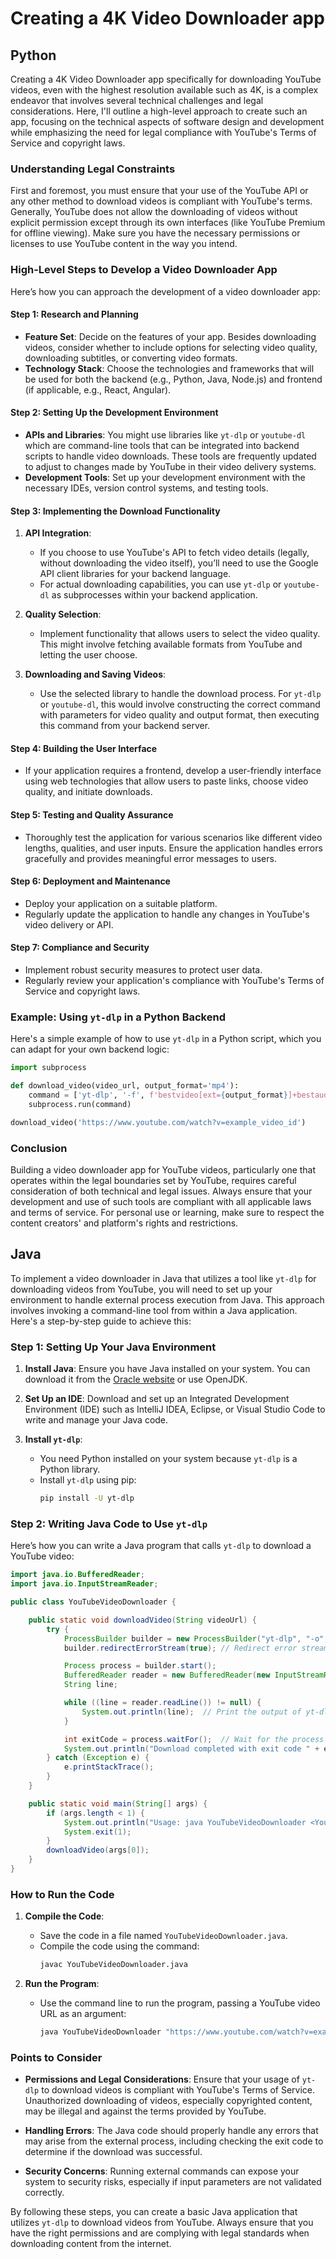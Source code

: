 # Creating a 4K Video Downloader app
## Python
Creating a 4K Video Downloader app specifically for downloading YouTube videos, even with the highest resolution available such as 4K, is a complex endeavor that involves several technical challenges and legal considerations. Here, I'll outline a high-level approach to create such an app, focusing on the technical aspects of software design and development while emphasizing the need for legal compliance with YouTube's Terms of Service and copyright laws.

### Understanding Legal Constraints

First and foremost, you must ensure that your use of the YouTube API or any other method to download videos is compliant with YouTube's terms. Generally, YouTube does not allow the downloading of videos without explicit permission except through its own interfaces (like YouTube Premium for offline viewing). Make sure you have the necessary permissions or licenses to use YouTube content in the way you intend.

### High-Level Steps to Develop a Video Downloader App

Here’s how you can approach the development of a video downloader app:

#### Step 1: Research and Planning
- **Feature Set**: Decide on the features of your app. Besides downloading videos, consider whether to include options for selecting video quality, downloading subtitles, or converting video formats.
- **Technology Stack**: Choose the technologies and frameworks that will be used for both the backend (e.g., Python, Java, Node.js) and frontend (if applicable, e.g., React, Angular).

#### Step 2: Setting Up the Development Environment
- **APIs and Libraries**: You might use libraries like `yt-dlp` or `youtube-dl` which are command-line tools that can be integrated into backend scripts to handle video downloads. These tools are frequently updated to adjust to changes made by YouTube in their video delivery systems.
- **Development Tools**: Set up your development environment with the necessary IDEs, version control systems, and testing tools.

#### Step 3: Implementing the Download Functionality
1. **API Integration**:
   - If you choose to use YouTube's API to fetch video details (legally, without downloading the video itself), you’ll need to use the Google API client libraries for your backend language.
   - For actual downloading capabilities, you can use `yt-dlp` or `youtube-dl` as subprocesses within your backend application.

2. **Quality Selection**:
   - Implement functionality that allows users to select the video quality. This might involve fetching available formats from YouTube and letting the user choose.

3. **Downloading and Saving Videos**:
   - Use the selected library to handle the download process. For `yt-dlp` or `youtube-dl`, this would involve constructing the correct command with parameters for video quality and output format, then executing this command from your backend server.

#### Step 4: Building the User Interface
- If your application requires a frontend, develop a user-friendly interface using web technologies that allow users to paste links, choose video quality, and initiate downloads.

#### Step 5: Testing and Quality Assurance
- Thoroughly test the application for various scenarios like different video lengths, qualities, and user inputs. Ensure the application handles errors gracefully and provides meaningful error messages to users.

#### Step 6: Deployment and Maintenance
- Deploy your application on a suitable platform.
- Regularly update the application to handle any changes in YouTube's video delivery or API.

#### Step 7: Compliance and Security
- Implement robust security measures to protect user data.
- Regularly review your application's compliance with YouTube's Terms of Service and copyright laws.

### Example: Using `yt-dlp` in a Python Backend

Here's a simple example of how to use `yt-dlp` in a Python script, which you can adapt for your own backend logic:

```python
import subprocess

def download_video(video_url, output_format='mp4'):
    command = ['yt-dlp', '-f', f'bestvideo[ext={output_format}]+bestaudio', '-o', '%(title)s.%(ext)s', video_url]
    subprocess.run(command)

download_video('https://www.youtube.com/watch?v=example_video_id')
```

### Conclusion

Building a video downloader app for YouTube videos, particularly one that operates within the legal boundaries set by YouTube, requires careful consideration of both technical and legal issues. Always ensure that your development and use of such tools are compliant with all applicable laws and terms of service. For personal use or learning, make sure to respect the content creators' and platform's rights and restrictions.

## Java
To implement a video downloader in Java that utilizes a tool like `yt-dlp` for downloading videos from YouTube, you will need to set up your environment to handle external process execution from Java. This approach involves invoking a command-line tool from within a Java application. Here's a step-by-step guide to achieve this:

### Step 1: Setting Up Your Java Environment

1. **Install Java**: Ensure you have Java installed on your system. You can download it from the [Oracle website](https://www.oracle.com/java/technologies/javase-jdk11-downloads.html) or use OpenJDK.
   
2. **Set Up an IDE**: Download and set up an Integrated Development Environment (IDE) such as IntelliJ IDEA, Eclipse, or Visual Studio Code to write and manage your Java code.

3. **Install `yt-dlp`**: 
   - You need Python installed on your system because `yt-dlp` is a Python library.
   - Install `yt-dlp` using pip:
     ```bash
     pip install -U yt-dlp
     ```

### Step 2: Writing Java Code to Use `yt-dlp`

Here’s how you can write a Java program that calls `yt-dlp` to download a YouTube video:

```java
import java.io.BufferedReader;
import java.io.InputStreamReader;

public class YouTubeVideoDownloader {

    public static void downloadVideo(String videoUrl) {
        try {
            ProcessBuilder builder = new ProcessBuilder("yt-dlp", "-o", "downloaded_video.%(ext)s", videoUrl);
            builder.redirectErrorStream(true); // Redirect error stream to the output stream

            Process process = builder.start();
            BufferedReader reader = new BufferedReader(new InputStreamReader(process.getInputStream()));
            String line;

            while ((line = reader.readLine()) != null) {
                System.out.println(line);  // Print the output of yt-dlp to the console
            }

            int exitCode = process.waitFor();  // Wait for the process to complete
            System.out.println("Download completed with exit code " + exitCode);
        } catch (Exception e) {
            e.printStackTrace();
        }
    }

    public static void main(String[] args) {
        if (args.length < 1) {
            System.out.println("Usage: java YouTubeVideoDownloader <YouTube-URL>");
            System.exit(1);
        }
        downloadVideo(args[0]);
    }
}
```

### How to Run the Code

1. **Compile the Code**:
   - Save the code in a file named `YouTubeVideoDownloader.java`.
   - Compile the code using the command:
     ```bash
     javac YouTubeVideoDownloader.java
     ```

2. **Run the Program**:
   - Use the command line to run the program, passing a YouTube video URL as an argument:
     ```bash
     java YouTubeVideoDownloader "https://www.youtube.com/watch?v=example_video_id"
     ```

### Points to Consider

- **Permissions and Legal Considerations**: Ensure that your usage of `yt-dlp` to download videos is compliant with YouTube's Terms of Service. Unauthorized downloading of videos, especially copyrighted content, may be illegal and against the terms provided by YouTube.

- **Handling Errors**: The Java code should properly handle any errors that may arise from the external process, including checking the exit code to determine if the download was successful.

- **Security Concerns**: Running external commands can expose your system to security risks, especially if input parameters are not validated correctly.

By following these steps, you can create a basic Java application that utilizes `yt-dlp` to download videos from YouTube. Always ensure that you have the right permissions and are complying with legal standards when downloading content from the internet.